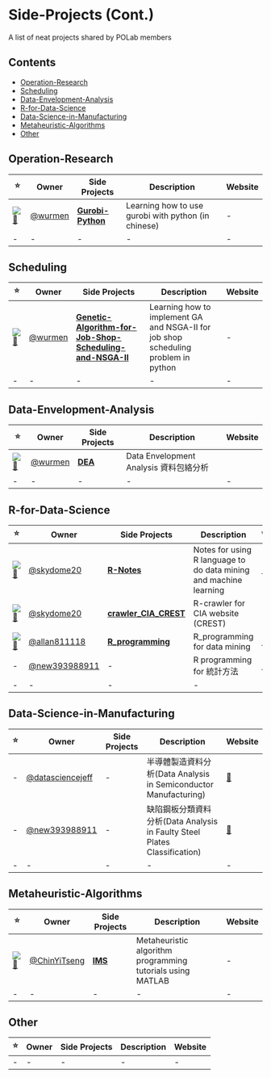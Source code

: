 # Side-Projects (Cont.)
A list of neat projects shared by POLab members

## Contents

- [Operation-Research](#operation-research)
- [Scheduling](#scheduling)
- [Data-Envelopment-Analysis](#data-envelopment-analysis)
- [R-for-Data-Science](#r-for-data-science)
- [Data-Science-in-Manufacturing](#data-science-in-manufacturing)
- [Metaheuristic-Algorithms](#metaheuristic-algorithms)
- [Other](#other)


## Operation-Research
:star: | Owner | Side Projects| Description | Website
--- | --- | --- | --- | ---
[![💫][Gurobi-Python-shield]][Gurobi-Python]|[@wurmen](https://github.com/wurmen) | [**Gurobi-Python**](https://github.com/wurmen/Gurobi-Python) |Learning how to use gurobi with python (in chinese)| -
-|-|-|-|-

## Scheduling
:star: | Owner | Side Projects| Description | Website
--- | --- | --- | --- | ---
[![💫][Genetic-Algorithm-for-Job-Shop-Scheduling-and-NSGA-II-shield]][Genetic-Algorithm-for-Job-Shop-Scheduling-and-NSGA-II]|[@wurmen](https://github.com/wurmen) | [**Genetic-Algorithm-for-Job-Shop-Scheduling-and-NSGA-II**](https://github.com/wurmen/Genetic-Algorithm-for-Job-Shop-Scheduling-and-NSGA-II) |Learning how to implement GA and NSGA-II for job shop scheduling problem in python| -
-|-|-|-|-

## Data-Envelopment-Analysis
:star: | Owner | Side Projects| Description | Website
--- | --- | --- | --- | ---
[![💫][DEA-shield]][DEA]|[@wurmen](https://github.com/wurmen) | [**DEA**](https://github.com/wurmen/DEA) |Data Envelopment Analysis 資料包絡分析 | 
-|-|-|-|-


## R-for-Data-Science
:star: | Owner | Side Projects| Description | Website
--- | --- | --- | --- | ---
[![💫][R-Notes-shield]][R-Notes]| [@skydome20](https://github.com/skydome20) | [**R-Notes**](https://github.com/skydome20/R-Notes) | Notes for using R language to do data mining and machine learning | [:triangular_flag_on_post:](http://rpubs.com/skydome20/Table)
[![💫][crawler_CIA_CREST-shield]][crawler_CIA_CREST]| [@skydome20](https://github.com/skydome20) | [**crawler_CIA_CREST**](https://github.com/skydome20/crawler_CIA_CREST) | R-crawler for CIA website (CREST) | -
[![💫][R_programming-shield]][R_programming]| [@allan811118](https://github.com/allan811118) | [**R_programming**](https://github.com/allan811118/R_programming) | R_programming for data mining | [:triangular_flag_on_post:](http://rpubs.com/allan811118/R_programming_00)
-| [@new393988911](https://github.com/new393988911) | - | R programming for 統計方法| [:triangular_flag_on_post:](http://rpubs.com/james_datacatcher)
-|-|-|-|-


## Data-Science-in-Manufacturing
:star: | Owner | Side Projects| Description | Website
--- | --- | --- | --- | ---
-| [@datasciencejeff](https://github.com/datasciencejeff) | - | 半導體製造資料分析(Data Analysis in Semiconductor Manufacturing)  | [:triangular_flag_on_post:](http://rpubs.com/jeff_datascience/Semiconductor_Manufacturing)
-| [@new393988911](https://github.com/new393988911) | - | 缺陷鋼板分類資料分析(Data Analysis in Faulty Steel Plates Classification)  | [:triangular_flag_on_post:](http://rpubs.com/james_datacatcher/svm)
-|-|-|-|-

## Metaheuristic-Algorithms
:star: | Owner | Side Projects| Description | Website
--- | --- | --- | --- | ---
[![💫][IMS-shield]][IMS]|[@ChinYiTseng](https://github.com/ChinYiTseng)|[**IMS**](https://github.com/ChinYiTseng/IMS)|Metaheuristic algorithm programming tutorials using MATLAB|-
-|-|-|-|-


## Other
:star: | Owner | Side Projects| Description | Website
--- | --- | --- | --- | ---
-|-|-|-|-

[R-Notes]: https://github.com/skydome20/R-Notes
[R-Notes-shield]: https://img.shields.io/github/stars/skydome20/R-Notes.svg?style=flat-square&label=Stars&maxAge=604800

[crawler_CIA_CREST]: https://github.com/skydome20/crawler_CIA_CREST
[crawler_CIA_CREST-shield]: https://img.shields.io/github/stars/skydome20/crawler_CIA_CREST.svg?style=flat-square&label=Stars&maxAge=604800

[R_programming]: https://github.com/allan811118/R_programming
[R_programming-shield]: https://img.shields.io/github/stars/allan811118/R_programming.svg?style=flat-square&label=Stars&maxAge=604800


[Gurobi-Python]: https://github.com/wurmen/Gurobi-Python
[Gurobi-Python-shield]: https://img.shields.io/github/stars/wurmen/Gurobi-Python.svg?style=flat-square&label=Stars&maxAge=604800

[Genetic-Algorithm-for-Job-Shop-Scheduling-and-NSGA-II]: https://github.com/wurmen/Genetic-Algorithm-for-Job-Shop-Scheduling-and-NSGA-II
[Genetic-Algorithm-for-Job-Shop-Scheduling-and-NSGA-II-shield]: https://img.shields.io/github/stars/wurmen/Genetic-Algorithm-for-Job-Shop-Scheduling-and-NSGA-II.svg?style=flat-square&label=Stars&maxAge=604800

[DEA]: https://github.com/wurmen/DEA
[DEA-shield]: https://img.shields.io/github/stars/wurmen/DEA.svg?style=flat-square&label=Stars&maxAge=604800

[IMS]: https://github.com/ChinYiTseng/IMS
[IMS-shield]: https://img.shields.io/github/stars/ChinYiTseng/IMS.svg?style=flat-square&label=Stars&maxAge=604800
